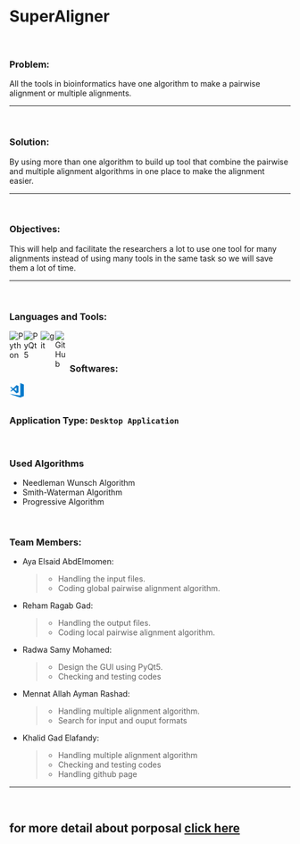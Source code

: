 # **SuperAligner**
<br />

### Problem:
All the tools in bioinformatics have one algorithm to make a pairwise alignment or multiple alignments.

---
<br />

### Solution:
By using more than one algorithm to build up tool that combine the pairwise and multiple alignment algorithms in one place to make the alignment easier.

---
<br />

### Objectives:
This will help and facilitate the researchers a lot to use one tool for many alignments instead of using many tools in the same task so we will save them a lot of time.

---
<br />

### Languages and Tools:
<img align="left" alt="Python" width="26px" src="https://upload.wikimedia.org/wikipedia/commons/c/c3/Python-logo-notext.svg"/>
<img align="left" alt="PyQt5" width="30px" src="https://upload.wikimedia.org/wikipedia/commons/e/e6/Python_and_Qt.svg"/>
<img align="left" alt="git" width="26px" src="https://www.vectorlogo.zone/logos/git-scm/git-scm-icon.svg"/>
<img align="left" alt="GitHub" width="26px" src="https://upload.wikimedia.org/wikipedia/commons/4/4a/GitHub_Mark.png" />

<br />
<br />

### Softwares:
<img align="left" alt="Visual Studio Code" width="26px" src="https://raw.githubusercontent.com/github/explore/80688e429a7d4ef2fca1e82350fe8e3517d3494d/topics/visual-studio-code/visual-studio-code.png" />

<br />
<br />

### Application Type: `Desktop Application`

<br />

### Used Algorithms
- Needleman Wunsch Algorithm
- Smith-Waterman Algorithm
- Progressive Algorithm

<br />

### Team Members:

- Aya Elsaid AbdElmomen:
    > - Handling the input files.
    > - Coding global pairwise alignment algorithm.
- Reham Ragab Gad:
    > - Handling the output files.
    > - Coding local pairwise alignment algorithm.
- Radwa Samy Mohamed:
    > - Design the GUI using PyQt5.
    > - Checking and testing codes
- Mennat Allah Ayman Rashad:
    > - Handling multiple alignment algorithm.
    > - Search for input and ouput formats
- Khalid Gad Elafandy:
    > - Handling multiple alignment algorithm
    > - Checking and testing codes
    > - Handling github page


---


<br />

for more detail about porposal [click here](https://drive.google.com/file/d/12jBeIIAlgb_V4JnPwna8XHvo7l9VMYNc/view?usp=sharing)
---
